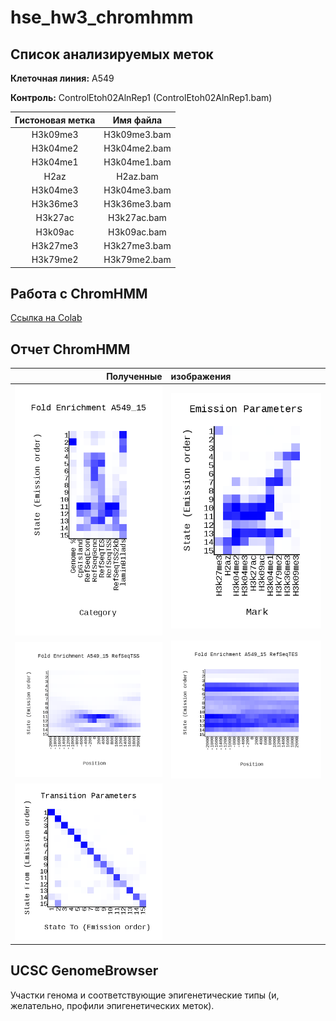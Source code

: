 # hse_hw3_chromhmm

## Список анализируемых меток

**Клеточная линия:** A549

**Контроль:** ControlEtoh02AlnRep1 (ControlEtoh02AlnRep1.bam)

Гистоновая метка | Имя файла
:---------------:|:-----------:
H3k09me3         | H3k09me3.bam
H3k04me2         | H3k04me2.bam
H3k04me1         | H3k04me1.bam
H2az             | H2az.bam
H3k04me3         | H3k04me3.bam
H3k36me3         | H3k36me3.bam
H3k27ac          | H3k27ac.bam
H3k09ac          | H3k09ac.bam
H3k27me3         | H3k27me3.bam
H3k79me2         | H3k79me2.bam

## Работа с ChromHMM

[Ссылка на Colab](https://colab.research.google.com/drive/1llVs1T7x1bb0oZD-fxRHMYG6F-CQfdNV?usp=sharing)

## Отчет ChromHMM

Полученные                                          | изображения
---------------------------------------------------:|:---------------------------------------------------------
![img](pictures/A549_15_overlap.png)                | ![img](pictures/emissions_15.png)
![img](pictures/A549_15_RefSeqTSS_neighborhood.png) | ![img](pictures/A549_15_RefSeqTES_neighborhood.png)
![img](pictures/transitions_15.png)                 |

## UCSC GenomeBrowser

Участки генома и соответствующие эпигенетические типы (и, желательно, профили эпигенетических меток).
